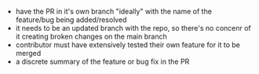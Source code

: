 - have the PR in it's own branch "ideally" with the name of the feature/bug being added/resolved
- it needs to be an updated branch with the repo, so there's no concenr of it creating broken changes on the main branch
- contributor must have extensively tested their own feature for it to be merged
- a discrete summary of the feature or bug fix in the PR

